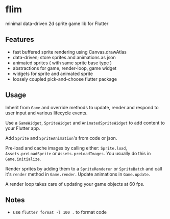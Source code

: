 # flim

minimal data-driven 2d sprite game lib for Flutter

## Features

- fast buffered sprite rendering using Canvas.drawAtlas
- data-driven; store sprites and animations as json
- animated sprites ( with same sprite base type )
- abstractions for game, render-loop, game widget
- widgets for sprite and animated sprite
- loosely coupled pick-and-choose flutter package

## Usage

Inherit from `Game` and override methods to update, render and respond to user 
input and various lifecycle events.

Use a `GameWidget`, `SpriteWidget` and `AnimatedSpriteWidget` to add content to 
your Flutter app.

Add `Sprite` and `SpriteAnimation`'s from code or json.

Pre-load and cache images by calling either: `Sprite.load`, 
`Assets.preLoadSprite` or `Assets.preLoadImages`. You usually do this in 
`Game.initialize`.

Render sprites by adding them to a `SpriteRenderer` or `SpriteBatch` and call 
it's `render` method in `Game.render`. Update animations in `Game.update`.

A render loop takes care of updating your game objects at 60 fps.

## Notes

- use `flutter format -l 100 .` to format code
